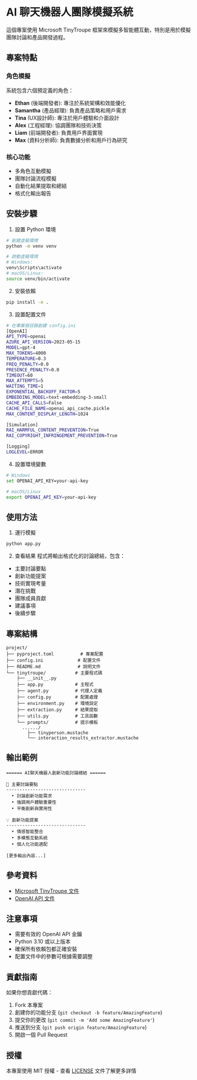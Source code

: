 # AI 聊天機器人團隊模擬系統

這個專案使用 Microsoft TinyTroupe 框架來模擬多智能體互動，特別是用於模擬團隊討論和產品開發過程。

## 專案特點

### 角色模擬
系統包含六個預定義的角色：
- **Ethan** (後端開發者): 專注於系統架構和效能優化
- **Samantha** (產品經理): 負責產品策略和用戶需求
- **Tina** (UX設計師): 專注於用戶體驗和介面設計
- **Alex** (工程經理): 協調團隊和技術決策
- **Liam** (前端開發者): 負責用戶界面實現
- **Max** (資料分析師): 負責數據分析和用戶行為研究

### 核心功能
- 多角色互動模擬
- 團隊討論流程模擬
- 自動化結果提取和總結
- 格式化輸出報告

## 安裝步驟

1. 設置 Python 環境
```bash
# 創建虛擬環境
python -m venv venv

# 啟動虛擬環境
# Windows:
venv\Scripts\activate
# macOS/Linux:
source venv/bin/activate
```

2. 安裝依賴
```bash
pip install -e .
```

3. 設置配置文件
```bash
# 在專案根目錄創建 config.ini
[OpenAI]
API_TYPE=openai
AZURE_API_VERSION=2023-05-15
MODEL=gpt-4
MAX_TOKENS=4000
TEMPERATURE=0.3
FREQ_PENALTY=0.0
PRESENCE_PENALTY=0.0
TIMEOUT=60
MAX_ATTEMPTS=5
WAITING_TIME=1
EXPONENTIAL_BACKOFF_FACTOR=5
EMBEDDING_MODEL=text-embedding-3-small
CACHE_API_CALLS=False
CACHE_FILE_NAME=openai_api_cache.pickle
MAX_CONTENT_DISPLAY_LENGTH=1024

[Simulation]
RAI_HARMFUL_CONTENT_PREVENTION=True
RAI_COPYRIGHT_INFRINGEMENT_PREVENTION=True

[Logging]
LOGLEVEL=ERROR
```

4. 設置環境變數
```bash
# Windows
set OPENAI_API_KEY=your-api-key

# macOS/Linux
export OPENAI_API_KEY=your-api-key
```

## 使用方法

1. 運行模擬
```bash
python app.py
```

2. 查看結果
程式將輸出格式化的討論總結，包含：
- 主要討論要點
- 創新功能提案
- 技術實現考量
- 潛在挑戰
- 團隊成員貢獻
- 建議事項
- 後續步驟

## 專案結構
```
project/
├── pyproject.toml          # 專案配置
├── config.ini             # 配置文件
├── README.md              # 說明文件
└── tinytroupe/           # 主要程式碼
    ├── __init__.py
    ├── app.py            # 主程式
    ├── agent.py          # 代理人定義
    ├── config.py         # 配置處理
    ├── environment.py    # 環境設定
    ├── extraction.py     # 結果提取
    ├── utils.py          # 工具函數
    └── prompts/          # 提示模板
      ....../
        ├── tinyperson.mustache
        └── interaction_results_extractor.mustache
```

## 輸出範例

```
====== AI聊天機器人創新功能討論總結 ======

📌 主要討論要點
------------------------------
  • 討論創新功能需求
  • 強調用戶體驗重要性
  • 平衡創新與實用性

💡 創新功能提案
------------------------------
  • 情感智能整合
  • 多模態互動系統
  • 個人化功能適配

[更多輸出內容...]
```

## 參考資料
- [Microsoft TinyTroupe 文件](https://github.com/microsoft/tinytroupe)
- [OpenAI API 文件](https://platform.openai.com/docs/api-reference)

## 注意事項
- 需要有效的 OpenAI API 金鑰
- Python 3.10 或以上版本
- 確保所有依賴包都正確安裝
- 配置文件中的參數可根據需要調整

## 貢獻指南
如果你想貢獻代碼：
1. Fork 本專案
2. 創建你的功能分支 (`git checkout -b feature/AmazingFeature`)
3. 提交你的更改 (`git commit -m 'Add some AmazingFeature'`)
4. 推送到分支 (`git push origin feature/AmazingFeature`)
5. 開啟一個 Pull Request

## 授權
本專案使用 MIT 授權 - 查看 [LICENSE](LICENSE) 文件了解更多詳情
